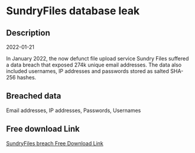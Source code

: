 # SundryFiles database leak

## Description

2022-01-21

In January 2022, the now defunct file upload service Sundry Files suffered a data breach that exposed 274k unique email addresses. The data also included usernames, IP addresses and passwords stored as salted SHA-256 hashes.

## Breached data

Email addresses, IP addresses, Passwords, Usernames

## Free download Link

[SundryFiles breach Free Download Link](https://link-to.net/1229997/846.4816762355313/dynamic/?r=aHR0cHM6Ly93d3cubWVkaWFmaXJlLmNvbS92aWV3L0ZKM2JSaHdhaE1LWnF2Ry9zdW5kcnlmaWxlcy5jb20vZmlsZQ==)